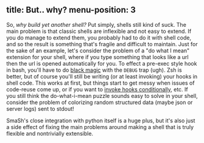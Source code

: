 title: But.. why?
menu-position: 3
---

So, *why build yet another shell?*  Put simply, shells still kind of suck.  The main problem is that classic shells are inflexible and not easy to extend.  If you do manage to extend them, you probably had to do it with shell code, and so the result is something that's fragile and difficult to maintain.  Just for the sake of an example, let's consider the problem of a "do what I mean" extension for your shell, where if you type something that looks like a url then the url is opened automatically for you.  To effect a pre-exec style hook in bash, you'll have to do [black magic](http://www.twistedmatrix.com/users/glyph/preexec.bash.txt) with the `DEBUG` trap (ugh).  Zsh is better, but of course you'll still be writing (or at least invoking) your hooks in shell code.  This works at first, but things start to get messy when issues of code-reuse come up, or if you want to [invoke hooks conditionally](#pm), etc.  If you still think the do-what-i-mean puzzle sounds easy to solve in your shell, consider the problem of colorizing random structured data (maybe json or server logs) sent to stdout!

SmaSh's close integration with python itself is a huge plus, but it's also just a side effect of fixing the main problems around making a shell that is truly flexible and nontrivially extensible.
